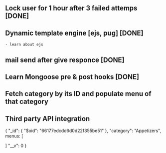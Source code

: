 ## Lock user for 1 hour after 3 failed attemps [DONE]
## Dynamic template engine [ejs, pug]   [DONE]
    - learn about ejs
## mail send after give responce [DONE]
## Learn Mongoose pre & post hooks [DONE]
## Fetch category by its ID and populate menu of that category 
## Third party API integration


{
  "_id": {
    "$oid": "66177edcdd6d0d22f355be51"
  },
  "category": "Appetizers",
  menus: [
    
  ]
  "__v": 0
}